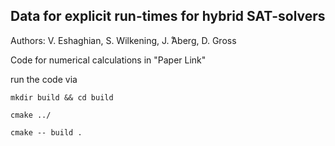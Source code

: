 ## Data for explicit run-times for hybrid SAT-solvers
Authors: V. Eshaghian, S. Wilkening, J.  ̊Aberg, D. Gross

Code for numerical calculations in "Paper Link"

run the code via

```
mkdir build && cd build

cmake ../

cmake -- build .
```
